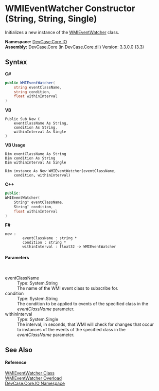# WMIEventWatcher Constructor (String, String, Single)
 

Initializes a new instance of the <a href="T_DevCase_Core_IO_WMIEventWatcher">WMIEventWatcher</a> class.

**Namespace:**&nbsp;<a href="N_DevCase_Core_IO">DevCase.Core.IO</a><br />**Assembly:**&nbsp;DevCase.Core (in DevCase.Core.dll) Version: 3.3.0.0 (3.3)

## Syntax

**C#**<br />
``` C#
public WMIEventWatcher(
	string eventClassName,
	string condition,
	float withinInterval
)
```

**VB**<br />
``` VB
Public Sub New ( 
	eventClassName As String,
	condition As String,
	withinInterval As Single
)
```

**VB Usage**<br />
``` VB Usage
Dim eventClassName As String
Dim condition As String
Dim withinInterval As Single

Dim instance As New WMIEventWatcher(eventClassName, 
	condition, withinInterval)
```

**C++**<br />
``` C++
public:
WMIEventWatcher(
	String^ eventClassName, 
	String^ condition, 
	float withinInterval
)
```

**F#**<br />
``` F#
new : 
        eventClassName : string * 
        condition : string * 
        withinInterval : float32 -> WMIEventWatcher
```


#### Parameters
&nbsp;<dl><dt>eventClassName</dt><dd>Type: System.String<br />The name of the WMI event class to subscribe for.</dd><dt>condition</dt><dd>Type: System.String<br />The condition to be applied to events of the specified class in the *eventClassName* parameter.</dd><dt>withinInterval</dt><dd>Type: System.Single<br />The interval, in seconds, that WMI will check for changes that occur to instances of the events of the specified class in the *eventClassName* parameter.</dd></dl>

## See Also


#### Reference
<a href="T_DevCase_Core_IO_WMIEventWatcher">WMIEventWatcher Class</a><br /><a href="Overload_DevCase_Core_IO_WMIEventWatcher__ctor">WMIEventWatcher Overload</a><br /><a href="N_DevCase_Core_IO">DevCase.Core.IO Namespace</a><br />